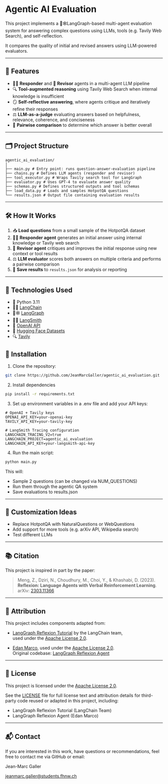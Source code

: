 # Agentic AI Evaluation

This project implements a 🦜🕸️LangGraph-based multi-agent evaluation system for answering complex questions using
LLMs, tools (e.g. Tavily Web Search), and self-reflection.

It compares the quality of initial and revised answers using 
LLM-powered evaluators.

---

## 🔧 Features

- 🧞‍♂️ **Responder** and 🧞 **Revisor** agents in a multi-agent LLM pipeline
- 🔍 **Tool-augmented reasoning** using Tavily Web Search when internal knowledge is insufficient
- 🪞 **Self-reflective answering**, where agents critique and iteratively refine their responses
- ⚖️ **LLM-as-a-judge** evaluating answers based on helpfulness, relevance, coherence, and conciseness
- 🤝 **Pairwise comparison** to determine which answer is better overall


---

## 🗂️ Project Structure

```text
agentic_ai_evaluation/
│
├── main.py # Entry point: runs question-answer-evaluation pipeline
├── chains.py # Defines LLM agents (responder and revisor)
├── tool_executor.py # Wraps Tavily search tool for LangGraph
├── evaluator.py # Uses GPT-4 to evaluate answer quality
├── schemas.py # Defines structured outputs and tool schemas
├── load_data.py # Loads and samples HotpotQA questions
└── results.json # Output file containing evaluation results
```

---

## 🛠️ How It Works

1. 📥 **Load questions** from a small sample of the HotpotQA dataset
2. 🧞‍♂️ **Responder agent** generates an initial answer using internal knowledge or Tavily web search
3. 🧞 **Revisor agent** critiques and improves the initial response using new context or tool results
4. ⚖️ **LLM evaluator** scores both answers on multiple criteria and performs a pairwise comparison
5. 💾 **Save results** to `results.json` for analysis or reporting
---

## 🧰 Technologies Used

- 🐍 Python 3.11
- 🦜🔗 [LangChain](https://python.langchain.com)
- 🦜🕸️ [LangGraph](https://langgraph.readthedocs.io)
- 🦜🔨 [LangSmith](https://docs.smith.langchain.com/)
- 🧠  [OpenAI API](https://openai.com/index/openai-api/)
- 🤗 [Hugging Face Datasets](https://huggingface.co/docs/datasets)
- 🔍 [Tavily](https://www.tavily.com)

## 🚀 Installation

1. Clone the repository:
```bash
git clone https://github.com/JeanMarcGaller/agentic_ai_evaluation.git
```

2. Install dependencies
```bash
pip install -r requirements.txt
```

3. Set up environment variables in a .env file and add your API keys:
```text
# OpenAI + Tavily keys
OPENAI_API_KEY=your-openai-key
TAVILY_API_KEY=your-tavily-key

# LangSmith Tracing configuration
LANGCHAIN_TRACING_V2=true
LANGCHAIN_PROJECT=agentic_ai_evaluation
LANGCHAIN_API_KEY=your-langsmith-api-key
```

4. Run the main script:
```bash
python main.py
```

This will:
- Sample 2 questions (can be changed via NUM_QUESTIONS)
- Run them through the agentic QA system 
- Save evaluations to results.json

---

## 🧪 Customization Ideas
- Replace HotpotQA with NaturalQuestions or WebQuestions
- Add support for more tools (e.g. arXiv API, Wikipedia search)
- Test different LLMs
---

## 📚 Citation

This project is inspired in part by the paper:

> Meng, Z., Dziri, N., Choudhury, M., Choi, Y., & Khashabi, D. (2023).  
> **Reflexion: Language Agents with Verbal Reinforcement Learning**.  
> arXiv: [2303.11366](https://arxiv.org/abs/2303.11366)

---

## 📄 Attribution

This project includes components adapted from:


- [LangGraph Reflexion Tutorial](https://langchain-ai.github.io/langgraph/tutorials/reflexion/reflexion/) by the LangChain team,  
 used under the [Apache License 2.0](https://www.apache.org/licenses/LICENSE-2.0).

- [Edan Marco](https://github.com/emarco177), used under the [Apache License 2.0](https://www.apache.org/licenses/LICENSE-2.0).  
  Original codebase: [LangGraph Reflexion Agent](https://github.com/emarco177/langgraph-course)

---

## 📝 License

This project is licensed under the [Apache License 2.0](https://www.apache.org/licenses/LICENSE-2.0).

See the [LICENSE](./LICENSE) file for full license text and attribution details for third-party code reused or adapted in this project, including:

- LangGraph Reflexion Tutorial (LangChain Team)
- LangGraph Reflexion Agent (Edan Marco)



---

## 📬 Contact

If you are interested in this work, have questions or recommendations, feel free to contact me via GitHub or email: 

Jean-Marc Galler

[jeanmarc.galler@students.fhnw.ch](mailto:jeanmarc.galler@students.fhnw.ch)
